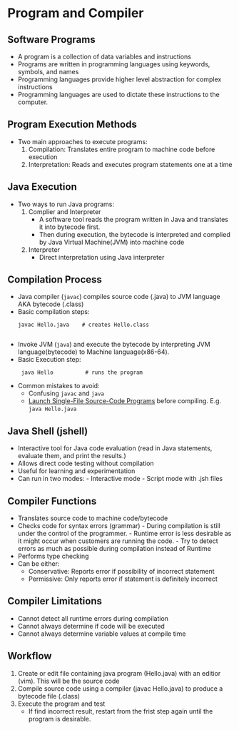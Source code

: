 # Program and Compiler

## Software Programs
- A program is a collection of data variables and instructions
- Programs are written in programming languages using keywords, symbols, and names
- Programming languages provide higher level abstraction for complex instructions
- Programming languages are used to dictate these instructions to the computer.

## Program Execution Methods
- Two main approaches to execute programs:
    1. Compilation: Translates entire program to machine code before execution
    2. Interpretation: Reads and executes program statements one at a time

## Java Execution
- Two ways to run Java programs:
    1. Complier and Interpreter
        - A software tool reads the program written in Java and translates it into bytecode first.
        - Then during execution, the bytecode is interpreted and complied by Java Virtual Machine(JVM) into machine code
    2. Interpreter 
        - Direct interpretation using Java interpreter

## Compilation Process
- Java compiler (`javac`) compiles source code (.java) to JVM language AKA bytecode (.class)
- Basic compilation steps:
  ```
  javac Hello.java    # creates Hello.class
 
  ```
- Invoke JVM (`java`) and execute the bytecode by interpreting JVM language(bytecode) to Machine language(x86-64).
- Basic Execution step:
  ```
   java Hello          # runs the program
  
  ```
- Common mistakes to avoid:
    - Confusing `javac` and `java`
    - [Launch Single-File Source-Code Programs](https://openjdk.org/jeps/330) before compiling. E.g. `java Hello.java`

## Java Shell (jshell)
- Interactive tool for Java code evaluation (read in Java statements, evaluate them, and print the results.)
- Allows direct code testing without compilation
- Useful for learning and experimentation
- Can run in two modes:
      - Interactive mode
      - Script mode with .jsh files

## Compiler Functions
- Translates source code to machine code/bytecode
- Checks code for syntax errors (grammar)
      - During compilation is still under the control of the programmer.
      - Runtime error is less desirable as it might occur when customers are running the code.
      - Try to detect errors as much as possible during compilation instead of Runtime
- Performs type checking
- Can be either:
    - Conservative: Reports error if possibility of incorrect statement
    - Permissive: Only reports error if statement is definitely incorrect

## Compiler Limitations
- Cannot detect all runtime errors during compilation
- Cannot always determine if code will be executed
- Cannot always determine variable values at compile time

## Workflow
1. Create or edit file containing java program (Hello.java) with an editior (vim). This will be the source code
2. Compile source code using a compiler (javac Hello.java) to produce a bytecode file (.class)
3. Execute the program and test
    - If find incorrect result, restart from the frist step again until the program is desirable.